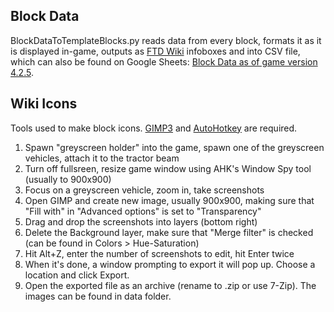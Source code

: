 ## Block Data
BlockDataToTemplateBlocks.py reads data from every block, formats it as it is displayed in-game, outputs as [FTD Wiki](https://fromthedepths.wiki.gg/) infoboxes and into CSV file, which can also be found on Google Sheets: [Block Data as of game version 4.2.5](https://docs.google.com/spreadsheets/d/1gyJk6aXZHL1OD40w7u5dHzLXasJrUAi0EHHD6h8X6u8).
## Wiki Icons
Tools used to make block icons. [GIMP3](https://www.gimp.org/downloads/) and [AutoHotkey](https://www.autohotkey.com/) are required.

1. Spawn "greyscreen holder" into the game, spawn one of the greyscreen vehicles, attach it to the tractor beam
2. Turn off fullsreen, resize game window using AHK's Window Spy tool (usually to 900x900)
3. Focus on a greyscreen vehicle, zoom in, take screenshots
4. Open GIMP and create new image, usually 900x900, making sure that "Fill with" in "Advanced options" is set to "Transparency"
5. Drag and drop the screenshots into layers (bottom right)
6. Delete the Background layer, make sure that "Merge filter" is checked (can be found in Colors > Hue-Saturation)
7. Hit Alt+Z, enter the number of screenshots to edit, hit Enter twice
8. When it's done, a window prompting to export it will pop up. Choose a location and click Export.
9. Open the exported file as an archive (rename to .zip or use 7-Zip). The images can be found in data folder.
